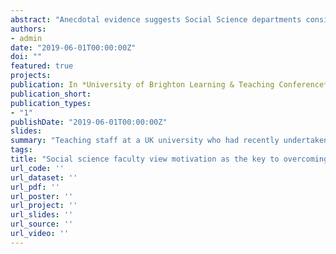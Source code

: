 ```yaml
---
abstract: "Anecdotal evidence suggests Social Science departments considering teaching R/RStudio have concerns about the relatively steep learning curve. Class evaluations suggest students can overcome the challenges of R/RStudio, provided they are motivated but empirical research is absent. This pilot study invited teaching staff at a UK university who had recently undertaken introductory R/RStudio training to take part in two group interviews (each N = 3) and asked about their experiences of learning R and how they thought their students would fare. An inductive approach was adopted and data analysed thematically. Key themes included four factors that contributed towards motivation: Efficacy, value, accountability and anxiety. Data also indicated suggestions for cultivating motivation via these four factors within pedagogic practice. It is concluded that overcoming the challenges of R/RStudio is more likely if the identified motivating factors are addressed within pedagogies. Ongoing research is required to support and develop these preliminary findings."
authors:
- admin
date: "2019-06-01T00:00:00Z"
doi: ""
featured: true
projects:
publication: In *University of Brighton Learning & Teaching Conference*
publication_short: 
publication_types:
- "1"
publishDate: "2019-06-01T00:00:00Z"
slides: 
summary: "Teaching staff at a UK university who had recently undertaken introductory R/RStudio training took part in group interviews that explored their experiences of learning R/RStudio and how they thought their students would fare. Analysis indicated that motivation was crucial to overcoming the learning curve and that self-efficacy, percieved value, accountability, and managed anxiety were important to maintaining motivation."
tags:
title: "Social science faculty view motivation as the key to overcoming barriers to learning R/RStudio"
url_code: ''
url_dataset: ''
url_pdf: ''
url_poster: ''
url_project: ''
url_slides: ''
url_source: ''
url_video: ''  
---
```


